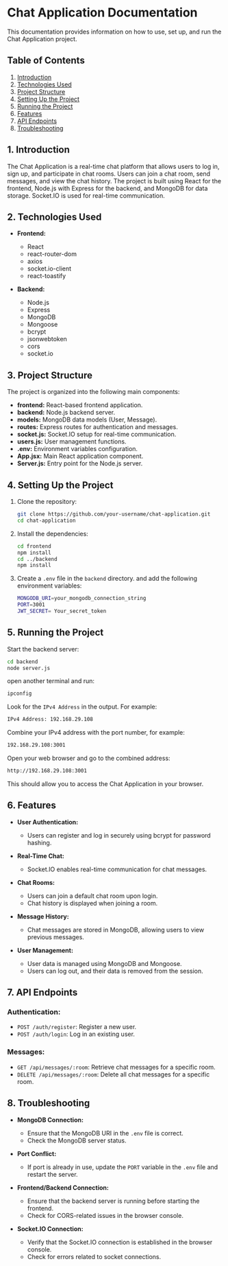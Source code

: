 # Chat Application Documentation

This documentation provides information on how to use, set up, and run the Chat Application project.

## Table of Contents

1. [Introduction](#introduction)
2. [Technologies Used](#technologies-used)
3. [Project Structure](#project-structure)
4. [Setting Up the Project](#setting-up-the-project)
5. [Running the Project](#running-the-project)
6. [Features](#features)
7. [API Endpoints](#api-endpoints)
8. [Troubleshooting](#troubleshooting)

## 1. Introduction

The Chat Application is a real-time chat platform that allows users to log in, sign up, and participate in chat rooms. Users can join a chat room, send messages, and view the chat history. The project is built using React for the frontend, Node.js with Express for the backend, and MongoDB for data storage. Socket.IO is used for real-time communication.

## 2. Technologies Used

- **Frontend:**

  - React
  - react-router-dom
  - axios
  - socket.io-client
  - react-toastify

- **Backend:**
  - Node.js
  - Express
  - MongoDB
  - Mongoose
  - bcrypt
  - jsonwebtoken
  - cors
  - socket.io

## 3. Project Structure

The project is organized into the following main components:

- **frontend:** React-based frontend application.
- **backend:** Node.js backend server.
- **models:** MongoDB data models (User, Message).
- **routes:** Express routes for authentication and messages.
- **socket.js:** Socket.IO setup for real-time communication.
- **users.js:** User management functions.
- **.env:** Environment variables configuration.
- **App.jsx:** Main React application component.
- **Server.js:** Entry point for the Node.js server.

## 4. Setting Up the Project

1. Clone the repository:
   ```bash
   git clone https://github.com/your-username/chat-application.git
   cd chat-application
   ```
2. Install the dependencies:
   ```bash
   cd frontend
   npm install
   cd ../backend
   npm install
   ```
3. Create a `.env` file in the `backend` directory.
   and add the following environment variables:
   ```bash
   MONGODB_URI=your_mongodb_connection_string
   PORT=3001
   JWT_SECRET= Your_secret_token
   ```

## 5. Running the Project

Start the backend server:

```bash
cd backend
node server.js
```

open another terminal and run:

```bash
ipconfig
```

Look for the `IPv4 Address` in the output. For example:

```bash
IPv4 Address: 192.168.29.108
```

Combine your IPv4 address with the port number, for example:

```bash
192.168.29.108:3001
```

Open your web browser and go to the combined address:

```bash
http://192.168.29.108:3001
```

This should allow you to access the Chat Application in your browser.

## 6. Features

- **User Authentication:**

  - Users can register and log in securely using bcrypt for password hashing.

- **Real-Time Chat:**

  - Socket.IO enables real-time communication for chat messages.

- **Chat Rooms:**

  - Users can join a default chat room upon login.
  - Chat history is displayed when joining a room.

- **Message History:**

  - Chat messages are stored in MongoDB, allowing users to view previous messages.

- **User Management:**
  - User data is managed using MongoDB and Mongoose.
  - Users can log out, and their data is removed from the session.

## 7. API Endpoints

### Authentication:

- `POST /auth/register`: Register a new user.
- `POST /auth/login`: Log in an existing user.

### Messages:

- `GET /api/messages/:room`: Retrieve chat messages for a specific room.
- `DELETE /api/messages/:room`: Delete all chat messages for a specific room.

## 8. Troubleshooting

- **MongoDB Connection:**

  - Ensure that the MongoDB URI in the `.env` file is correct.
  - Check the MongoDB server status.

- **Port Conflict:**

  - If port is already in use, update the `PORT` variable in the `.env` file and restart the server.

- **Frontend/Backend Connection:**

  - Ensure that the backend server is running before starting the frontend.
  - Check for CORS-related issues in the browser console.

- **Socket.IO Connection:**
  - Verify that the Socket.IO connection is established in the browser console.
  - Check for errors related to socket connections.
